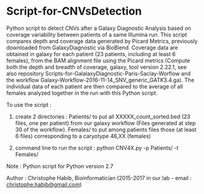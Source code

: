 # Script-for-CNVsDetection
Python script to detect CNVs after a Galaxy Diagnostic Analysis based on coverage variability between patients of a same Illumina run. 
This script compares depth and coverage data generated by Picard Metrics, previously downloaded from GalaxyDiagnostic via BioBlend. 
Coverage data are obtained in galaxy for each patient (23 patients, including at least 6 females), from the BAM alignment file using the Picard metrics (Compute both the depth and breadth of coverage, galaxy, tool version 2.22.1, see also repository Scripts-for-GalalaxyDiagnostic-Paris-Saclay-Worflow and the workflow Galaxy-Workflow-2016-11-14_SNV_generic_GATK3.4.ga). The individual data of each patient are then compared to the average of all females analyzed together in the run with this Python script.

To use the script :

1) create 2 directories : 
Patients/ to put all XXXXX_count_sorted.bed (23 files, one per patient) from our galaxy workflow (Files generated at step 30 of the workflow).
Females/ to put among patients files those (at least 6 files) corresponding to a caryotype 46,XX (females)

2) command line to run the script : python CNV4X.py -p Patients/ -t Females/

Note : Python script for Python version 2.7

Author : Christophe Habib, Bioinformatician (2015-2017 in our lab - email : christophe.habib@gmail.com)

